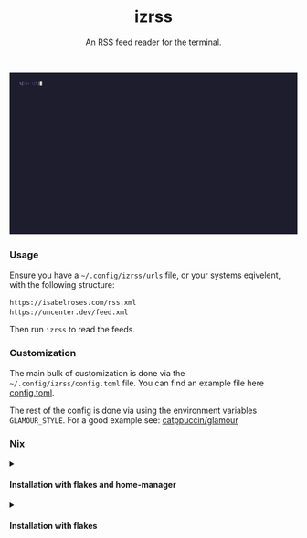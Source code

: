 <div align="center">
 <h1>izrss</h1>

 <p>An RSS feed reader for the terminal.</p>
</div>

&nbsp;

![demo](./.github/assets/demo.gif)

### Usage


Ensure you have a `~/.config/izrss/urls` file, or your systems eqivelent, with the following structure:

```txt
https://isabelroses.com/rss.xml
https://uncenter.dev/feed.xml
```

Then run `izrss` to read the feeds.

### Customization

The main bulk of customization is done via the `~/.config/izrss/config.toml` file. You can find an example file here [config.toml](./example.toml).

The rest of the config is done via using the environment variables `GLAMOUR_STYLE`.
For a good example see: [catppuccin/glamour](https://github.com/catppuccin/glamour)

### Nix

<details>

<summary>

#### Installation with flakes and home-manager

</summary>

```nix
{
  inputs = {
    nixpkgs.url = "github:NixOS/nixpkgs/nixos-unstable";

    home-manager = {
      url = "github:nix-community/home-manager";
      inputs.nixpkgs.follows = "nixpkgs";
    };

    izrss.url = "github:isabelroses/izrss";
  };

  outputs = { self, nixpkgs, home-manager, izrss }: {
    homeConfigurations."user@hostname" = home-manager.lib.homeManagerConfiguration {
      modules = [
        home-manager.homeManagerModules.default
        {
          programs.izrss = {
            enable = true;
            urls = [
              "https://isabelroses.com/rss.xml"
              "https://uncenter.dev/feed.xml"
            ];
          };
        }
      ];
    };
  }
}
```

</details>

<details>

<summary>

#### Installation with flakes

</summary>

```nix
{
  inputs = {
    nixpkgs.url = "github:NixOS/nixpkgs/nixos-unstable";
    izrss.url = "github:isabelroses/izrss";
  };

  outputs = { self, nixpkgs, izrss }: {
    nixosConfigurations.example = nixpkgs.lib.nixosSystem {
      system = "x86_64-linux";
      modules = [{
        environment.systemPackages = [
          inputs.izrss.packages.${pkgs.system}.default
        ];
      }];
    };
  }
}
```

</details>
